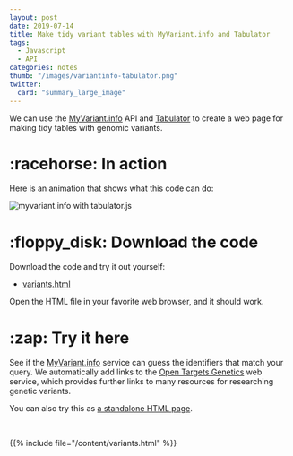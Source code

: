 ```yaml
---
layout: post
date: 2019-07-14
title: Make tidy variant tables with MyVariant.info and Tabulator
tags: 
  - Javascript
  - API
categories: notes
thumb: "/images/variantinfo-tabulator.png"
twitter:
  card: "summary_large_image"
---
```


We can use the <a target="_blank" href="https://myvariant.info">MyVariant.info</a> API
and <a target="_blank" href="http://tabulator.info">Tabulator</a> to create a
web page for making tidy tables with genomic variants.

<!--more-->

[Tabulator]: http://tabulator.info/
[Oli Folkerd]: https://www.patreon.com/olifolkerd

[myvariant.info]: http://myvariant.info/
[typeahead.js]: https://twitter.github.io/typeahead.js/

<h1 class="mt5">:racehorse: In action</h1>

Here is an animation that shows what this code can do:

<img src="/images/variantinfo-tabulator.gif" alt="myvariant.info with tabulator.js" style="max-width:550px"/>

<h1 class="mt5">:floppy_disk: Download the code</h1>

Download the code and try it out yourself:

- <a target="_blank" href="/variants.html" download="variants.html">variants.html</a>

Open the HTML file in your favorite web browser, and it should work.

<h1 class="mt5">:zap: Try it here</h1>

See if the <a target="_blank" href="https://myvariant.info">MyVariant.info</a>
service can guess the identifiers that match your query. We automatically add
links to the [Open Targets Genetics] web service, which provides further links
to many resources for researching genetic variants.

You can also try this as <a target="_blank" href="/variants/">a standalone HTML page</a>.

[Open Targets Genetics]: https://genetics.opentargets.org/

<br>

{{% include file="/content/variants.html" %}}


